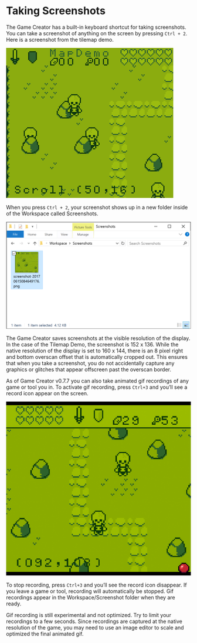 # Taking Screenshots

The Game Creator has a built-in keyboard shortcut for taking screenshots. You can take a screenshot of anything on the screen by pressing `Ctrl + 2`. Here is a screenshot from the tilemap demo.

![image alt text](images/TakingScreenshots_image_0.png)

When you press `Ctrl + 2`, your screenshot shows up in a new folder inside of the Workspace called Screenshots.

![image alt text](images/TakingScreenshots_image_1.png)

The Game Creator saves screenshots at the visible resolution of the display. In the case of the Tilemap Demo, the screenshot is 152 x 136. While the native resolution of the display is set to 160 x 144, there is an 8 pixel right and bottom overscan offset that is automatically cropped out. This ensures that when you take a screenshot, you do not accidentally capture any graphics or glitches that appear offscreen past the overscan border.

As of Game Creator v0.7.7 you can also take animated gif recordings of any game or tool you in. To activate gif recording, press `Ctrl+3` and you’ll see a record icon appear on the screen.

![image alt text](images/TakingScreenshots_image_2.png)

To stop recording, press `Ctrl+3` and you’ll see the record icon disappear. If you leave a game or tool, recording will automatically be stopped. Gif recordings appear in the Workspace/Screenshot folder when they are ready.

Gif recording is still experimental and not optimized. Try to limit your recordings to a few seconds. Since recordings are captured at the native resolution of the game, you may need to use an image editor to scale and optimized the final animated gif.


